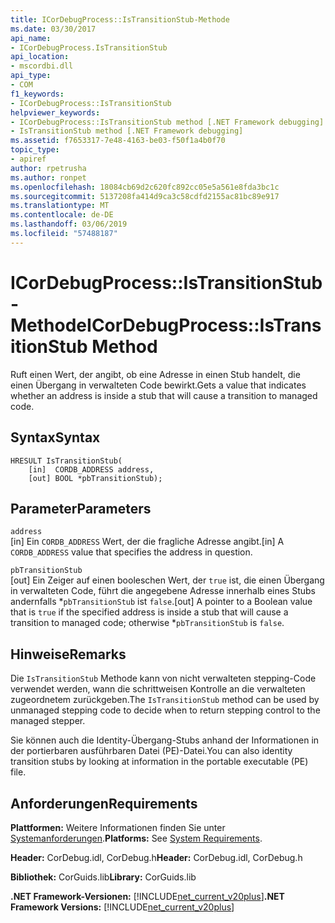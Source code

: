 ```yaml
---
title: ICorDebugProcess::IsTransitionStub-Methode
ms.date: 03/30/2017
api_name:
- ICorDebugProcess.IsTransitionStub
api_location:
- mscordbi.dll
api_type:
- COM
f1_keywords:
- ICorDebugProcess::IsTransitionStub
helpviewer_keywords:
- ICorDebugProcess::IsTransitionStub method [.NET Framework debugging]
- IsTransitionStub method [.NET Framework debugging]
ms.assetid: f7653317-7e48-4163-be03-f50f1a4b0f70
topic_type:
- apiref
author: rpetrusha
ms.author: ronpet
ms.openlocfilehash: 18084cb69d2c620fc892cc05e5a561e8fda3bc1c
ms.sourcegitcommit: 5137208fa414d9ca3c58cdfd2155ac81bc89e917
ms.translationtype: MT
ms.contentlocale: de-DE
ms.lasthandoff: 03/06/2019
ms.locfileid: "57488187"
---
```

# <a name="icordebugprocessistransitionstub-method"></a><span data-ttu-id="3ae92-102">ICorDebugProcess::IsTransitionStub-Methode</span><span class="sxs-lookup"><span data-stu-id="3ae92-102">ICorDebugProcess::IsTransitionStub Method</span></span>
<span data-ttu-id="3ae92-103">Ruft einen Wert, der angibt, ob eine Adresse in einen Stub handelt, die einen Übergang in verwalteten Code bewirkt.</span><span class="sxs-lookup"><span data-stu-id="3ae92-103">Gets a value that indicates whether an address is inside a stub that will cause a transition to managed code.</span></span>  
  
## <a name="syntax"></a><span data-ttu-id="3ae92-104">Syntax</span><span class="sxs-lookup"><span data-stu-id="3ae92-104">Syntax</span></span>  
  
```  
HRESULT IsTransitionStub(  
    [in]  CORDB_ADDRESS address,  
    [out] BOOL *pbTransitionStub);  
```  
  
## <a name="parameters"></a><span data-ttu-id="3ae92-105">Parameter</span><span class="sxs-lookup"><span data-stu-id="3ae92-105">Parameters</span></span>  
 `address`  
 <span data-ttu-id="3ae92-106">[in] Ein `CORDB_ADDRESS` Wert, der die fragliche Adresse angibt.</span><span class="sxs-lookup"><span data-stu-id="3ae92-106">[in] A `CORDB_ADDRESS` value that specifies the address in question.</span></span>  
  
 `pbTransitionStub`  
 <span data-ttu-id="3ae92-107">[out] Ein Zeiger auf einen booleschen Wert, der `true` ist, die einen Übergang in verwalteten Code, führt die angegebene Adresse innerhalb eines Stubs andernfalls \*`pbTransitionStub` ist `false`.</span><span class="sxs-lookup"><span data-stu-id="3ae92-107">[out] A pointer to a Boolean value that is `true` if the specified address is inside a stub that will cause a transition to managed code; otherwise \*`pbTransitionStub` is `false`.</span></span>  
  
## <a name="remarks"></a><span data-ttu-id="3ae92-108">Hinweise</span><span class="sxs-lookup"><span data-stu-id="3ae92-108">Remarks</span></span>  
 <span data-ttu-id="3ae92-109">Die `IsTransitionStub` Methode kann von nicht verwalteten stepping-Code verwendet werden, wann die schrittweisen Kontrolle an die verwalteten zugeordnetem zurückgeben.</span><span class="sxs-lookup"><span data-stu-id="3ae92-109">The `IsTransitionStub` method can be used by unmanaged stepping code to decide when to return stepping control to the managed stepper.</span></span>  
  
 <span data-ttu-id="3ae92-110">Sie können auch die Identity-Übergang-Stubs anhand der Informationen in der portierbaren ausführbaren Datei (PE)-Datei.</span><span class="sxs-lookup"><span data-stu-id="3ae92-110">You can also identity transition stubs by looking at information in the portable executable (PE) file.</span></span>  
  
## <a name="requirements"></a><span data-ttu-id="3ae92-111">Anforderungen</span><span class="sxs-lookup"><span data-stu-id="3ae92-111">Requirements</span></span>  
 <span data-ttu-id="3ae92-112">**Plattformen:** Weitere Informationen finden Sie unter [Systemanforderungen](../../../../docs/framework/get-started/system-requirements.md).</span><span class="sxs-lookup"><span data-stu-id="3ae92-112">**Platforms:** See [System Requirements](../../../../docs/framework/get-started/system-requirements.md).</span></span>  
  
 <span data-ttu-id="3ae92-113">**Header:** CorDebug.idl, CorDebug.h</span><span class="sxs-lookup"><span data-stu-id="3ae92-113">**Header:** CorDebug.idl, CorDebug.h</span></span>  
  
 <span data-ttu-id="3ae92-114">**Bibliothek:** CorGuids.lib</span><span class="sxs-lookup"><span data-stu-id="3ae92-114">**Library:** CorGuids.lib</span></span>  
  
 <span data-ttu-id="3ae92-115">**.NET Framework-Versionen:** [!INCLUDE[net_current_v20plus](../../../../includes/net-current-v20plus-md.md)]</span><span class="sxs-lookup"><span data-stu-id="3ae92-115">**.NET Framework Versions:** [!INCLUDE[net_current_v20plus](../../../../includes/net-current-v20plus-md.md)]</span></span>
